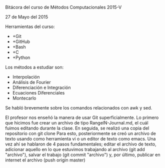 Bitácora del curso de Métodos Computacionales 2015-V

27 de Mayo del 2015

Herramientas del curso:

- +Git
- +GitHub 
- +Bash
- +C
- +Python 

Los métodos a estudiar son:

- Interpolación
- Análisis de Fourier
- Diferenciación e Integración
- Ecuaciones Diferenciales
- Montecarlo

Se habló brevemente sobre los comandos relacionados con awk y sed. 

El profesor nos enseñó la manera de usar Git superficialmente. 
Lo primero que hicimos fue crear un archivo de tipo RangelN-Journal.md, el cuál fuimos editando durante la clase. En seguida, se realizó una copia del repositorio con git clone 
Para esto, posteriormente se creó un archivo de texto usando como herramienta vi o un editor de texto como emacs. Una vez ahí se hablaron de 4 pasos fundamentales; editar el archivo de texto, adicionar aquello en lo que estuvimos trabajando al archivo (git add "archivo"), salvar el trabajo (git commit "archivo") y, por último, publicar en internet el archivo (push origin master)
